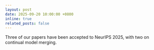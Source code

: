 ```yaml
---
layout: post
date: 2025-09-20 10:00:00 +0800
inline: true
related_posts: false
---
```


Three of our papers have been accepted to NeurIPS 2025, with two on continual model merging.
